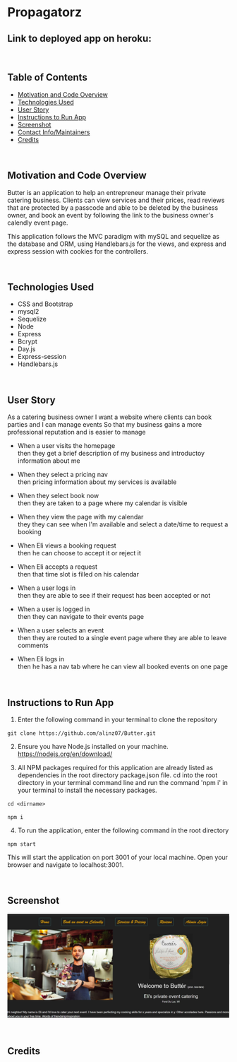 # Propagatorz

## **Link to deployed app on heroku**:

</br>

## **Table of Contents**

-   [Motivation and Code Overview](#motivation-and-code-overview)
-   [Technologies Used](#technologies-used)
-   [User Story](#user-story)
-   [Instructions to Run App](#instructions-to-run-app)
-   [Screenshot](#screenshot)
-   [Contact Info/Maintainers](#contributors)
-   [Credits](#credits)

</br>

## **Motivation and Code Overview**

Butter is an application to help an entrepreneur manage their private catering business. Clients can view services and their prices, read reviews that are protected by a passcode and able to be deleted by the business owner, and book an event by following the link to the business owner's calendly event page.</br>

This application follows the MVC paradigm with mySQL and sequelize as the database and ORM, using Handlebars.js for the views, and express and express session with cookies for the controllers.

</br>

## **Technologies Used**

-   CSS and Bootstrap
-   mysql2
-   Sequelize
-   Node
-   Express
-   Bcrypt
-   Day.js
-   Express-session
-   Handlebars.js

</br>

## **User Story**

As a catering business owner
I want a website where clients can book parties and I can manage events
So that my business gains a more professional reputation and is easier to manage

-   When a user visits the homepage <br/>
    then they get a brief description of my business and introductoy information about me

-   When they select a pricing nav <br/>
    then pricing information about my services is available

-   When they select book now <br/>
    then they are taken to a page where my calendar is visible

-   When they view the page with my calendar <br/>
    they they can see when I'm available and select a date/time to request a booking

-   When Eli views a booking request <br/>
    then he can choose to accept it or reject it

-   When Eli accepts a request <br/>
    then that time slot is filled on his calendar

-   When a user logs in <br/>
    then they are able to see if their request has been accepted or not

-   When a user is logged in <br/>
    then they can navigate to their events page

-   When a user selects an event <br/>
    then they are routed to a single event page where they are able to leave comments

-   When Eli logs in <br/>
    then he has a nav tab where he can view all booked events on one page

<br/>

## **Instructions to Run App**

1. Enter the following command in your terminal to clone the repository

```
git clone https://github.com/alinz07/Butter.git
```

2. Ensure you have Node.js installed on your machine. https://nodejs.org/en/download/

3. All NPM packages required for this application are already listed as dependencies in the root directory package.json file. cd into the root directory in your terminal command line and run the command 'npm i' in your terminal to install the necessary packages.

```
cd <dirname>
```

```
npm i
```

4. To run the application, enter the following command in the root directory

```
npm start
```

This will start the application on port 3001 of your local machine. Open your browser and navigate to localhost:3001.

</br>

## **Screenshot**

![Screenshot](./public/images/butter-homepage.jpg) <br/>

</br>

## **Credits**
